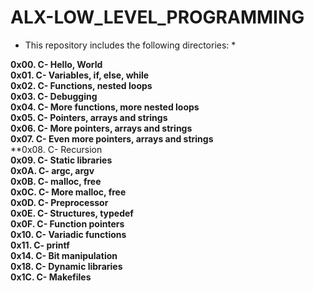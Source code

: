 # ALX-LOW_LEVEL_PROGRAMMING
* This repository includes the following directories: *

**0x00. C- Hello, World<br />**
**0x01. C- Variables, if, else, while<br />**
**0x02. C- Functions, nested loops<br />**
**0x03. C- Debugging<br />**
**0x04. C- More functions, more nested loops<br />**
**0x05. C- Pointers, arrays and strings<br />**
**0x06. C- More pointers, arrays and strings<br />**
**0x07. C- Even more pointers, arrays and strings<br />**
**0x08. C- Recursion<br />
**0x09. C- Static libraries<br />**
**0x0A. C- argc, argv<br />**
**0x0B. C- malloc, free<br />**
**0x0C. C- More malloc, free<br />**
**0x0D. C- Preprocessor<br />**
**0x0E. C- Structures, typedef<br />**
**0x0F. C- Function pointers<br />**
**0x10. C- Variadic functions<br />**
**0x11. C- printf<br />**
**0x14. C- Bit manipulation<br />**
**0x18. C- Dynamic libraries<br />**
**0x1C. C- Makefiles<br />**


